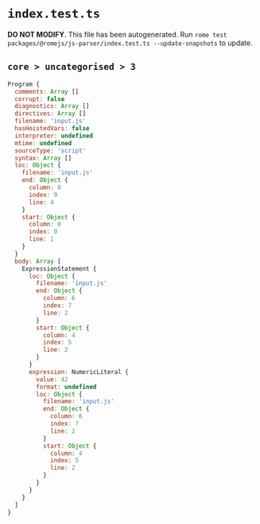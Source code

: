 # `index.test.ts`

**DO NOT MODIFY**. This file has been autogenerated. Run `rome test packages/@romejs/js-parser/index.test.ts --update-snapshots` to update.

## `core > uncategorised > 3`

```javascript
Program {
  comments: Array []
  corrupt: false
  diagnostics: Array []
  directives: Array []
  filename: 'input.js'
  hasHoistedVars: false
  interpreter: undefined
  mtime: undefined
  sourceType: 'script'
  syntax: Array []
  loc: Object {
    filename: 'input.js'
    end: Object {
      column: 0
      index: 9
      line: 4
    }
    start: Object {
      column: 0
      index: 0
      line: 1
    }
  }
  body: Array [
    ExpressionStatement {
      loc: Object {
        filename: 'input.js'
        end: Object {
          column: 6
          index: 7
          line: 2
        }
        start: Object {
          column: 4
          index: 5
          line: 2
        }
      }
      expression: NumericLiteral {
        value: 42
        format: undefined
        loc: Object {
          filename: 'input.js'
          end: Object {
            column: 6
            index: 7
            line: 2
          }
          start: Object {
            column: 4
            index: 5
            line: 2
          }
        }
      }
    }
  ]
}
```

